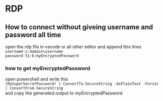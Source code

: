 # RDP
## How to connect without giveing username and password all time
open the rdp file in vscode or all other editor and append this lines \
`username:s:domain\username` \
`password 51:b:myEncryptedPassword`
### how to get myEncryptedPassword
open powershell and write this \
`(MySuperSecretPassword! | ConvertTo-SecureString -AsPlainText -Force) | ConvertFrom-SecureString` \
and copy the generated output to myEncryptedPassword
